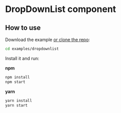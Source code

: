 # DropDownList component

## How to use

Download the example [or clone the repo](https://github.com/davidnguyen179/with-click-outside):

```bash
cd examples/dropdownlist
```

Install it and run:

**npm**
```bash
npm install
npm start
```

**yarn**
```bash
yarn install
yarn start
```